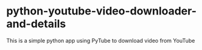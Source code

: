 # python-youtube-video-downloader-and-details
This is a simple python app using PyTube to download video from YouTube
